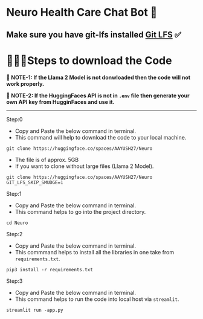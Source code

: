 <!-- 
Hugginface METADATA
title: NeuroHealthCareBot! 
emoji: 🚀
colorFrom: #FF5733
colorTo: #FFBF00
sdk: streamlit
sdk_version: 1.25.0
app_file: app.py
pinned: false
 -->
# Neuro Health Care Chat Bot 🤖


## Make sure you have git-lfs installed [Git LFS](https://git-lfs.com) ✅
# 🧑🏻‍💻Steps to download the Code

**📌 NOTE-1: If the Llama 2 Model is not donwloaded then the code will not work properly.** 

**📌 NOTE-2: If the HuggingFaces API is not in ```.env``` file then generate your own API key from HugginFaces and use it.**

---

Step:0
- Copy and Paste the below command in terminal.
- This command will help to download the code to your local machine.
```shell
git clone https://huggingface.co/spaces/AAYUSH27/Neuro
```
- The file is of approx. 5GB
- If you want to clone without large files (Llama 2 Model).
```shell
git clone https://huggingface.co/spaces/AAYUSH27/Neuro
GIT_LFS_SKIP_SMUDGE=1
```

Step:1 
- Copy and Paste the below command in terminal.
- This command helps to go into the project directory.
```shell
cd Neuro
```

Step:2
-  Copy and Paste the below command in terminal.
- This commmand helps to install all the libraries in one take from ```requirements.txt```.
```shell
pip3 install -r requirements.txt
```

Step:3
- Copy and Paste the below command in terminal.
- This command helps to run the code into local host via ```streamlit```.
```shell
streamlit run -app.py
```